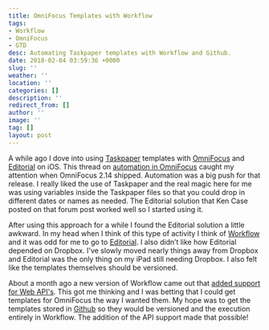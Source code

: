 ```yaml
---
title: OmniFocus Templates with Workflow
tags:
- Workflow
- OmniFocus
- GTD
desc: Automating Taskpaper templates with Workflow and Github.
date: 2018-02-04 03:59:36 +0000
slug: ''
weather: ''
location: ''
categories: []
description: ''
redirect_from: []
author: ''
image: ''
tag: []
layout: post
---
```


A while ago I dove into using [Taskpaper][] templates with [OmniFocus][] and [Editorial][] on iOS. This thread on [automation in OmniFocus][omni forum] caught my attention when OmniFocus 2.14 shipped. Automation was a big push for that release. I really liked the use of Taskpaper and the real magic here for me was using variables inside the Taskpaper files so that you could drop in different dates or names as needed. The Editorial solution that Ken Case posted on that forum post worked well so I started using it.

After using this approach for a while I found the Editorial solution a little awkward. In my head when I think of this type of activity I think of [Workflow][] and it was odd for me to go to [Editorial][]. I also didn’t like how Editorial depended on Dropbox. I've slowly moved nearly things away from Dropbox and Editorial was the only thing on my iPad still needing Dropbox. I also felt like the templates themselves should be versioned.

About a month ago a new version of Workflow came out that [added support for Web API's][workflow api]. This got me thinking and I was betting that I could get templates for OmniFocus the way I wanted them. My hope was to get the templates stored in [Github][] so they would be versioned and the execution entirely in Workflow. The addition of the API support made that possible!



[Editorial]: http://omz-software.com/editorial/
[OmniFocus]:https://www.omnigroup.com/omnifocus/
[Workflow]: https://workflow.is/
[omni forum]: https://discourse.omnigroup.com/t/automation-in-omnifocus-2-14-released-2016-04-26/23985
[TaskPaper]: https://www.taskpaper.com
[workflow api]: https://www.macstories.net/ios/workflow-update-brings-ability-to-interact-with-any-web-api/
[Github]: http://github.com/